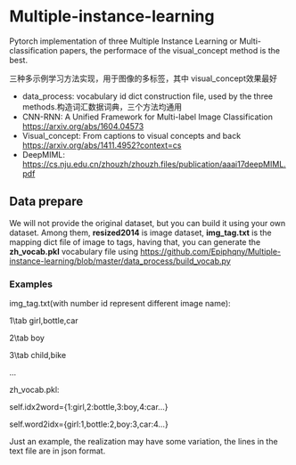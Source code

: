 # Multiple-instance-learning

Pytorch implementation of three Multiple Instance Learning or Multi-classification papers, the performace of the visual_concept method is the best.

三种多示例学习方法实现，用于图像的多标签，其中 visual_concept效果最好

* data_process: vocabulary id dict construction file, used by the three methods.构造词汇数据词典，三个方法均通用
* CNN-RNN: A Unified Framework for Multi-label Image Classification https://arxiv.org/abs/1604.04573
* Visual_concept: From captions to visual concepts and back https://arxiv.org/abs/1411.4952?context=cs 
* DeepMIML: https://cs.nju.edu.cn/zhouzh/zhouzh.files/publication/aaai17deepMIML.pdf

## Data prepare

We will not provide the original dataset, but you can build it using your own dataset. Among them, **resized2014** is image dataset, **img_tag.txt** is the mapping dict file of image to tags, having that, you can generate the **zh_vocab.pkl** vocabulary file using https://github.com/Epiphqny/Multiple-instance-learning/blob/master/data_process/build_vocab.py

### Examples

img_tag.txt(with number id represent different image name):

1\tab girl,bottle,car

2\tab boy

3\tab child,bike

...

zh_vocab.pkl:

self.idx2word={1:girl,2:bottle,3:boy,4:car...}

self.word2idx={girl:1,bottle:2,boy:3,car:4...}

Just an example, the realization may have some variation, the lines in the text file are in json format.
